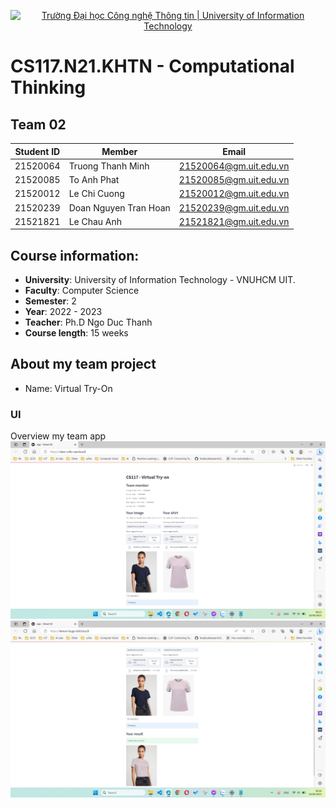 <p align="center">
  <a href="https://www.uit.edu.vn/" title="Trường Đại học Công nghệ Thông tin" style="border: none;">
    <img src="https://i.imgur.com/WmMnSRt.png" alt="Trường Đại học Công nghệ Thông tin | University of Information Technology">
  </a>
</p>

# CS117.N21.KHTN - Computational Thinking
## Team 02
|**Student ID**| **Member**|**Email**|
|-----------|-----------|-----------|
|21520064|Truong Thanh Minh|21520064@gm.uit.edu.vn|
|21520085|To Anh Phat|21520085@gm.uit.edu.vn|
|21520012|Le Chi Cuong|21520012@gm.uit.edu.vn|
|21520239|Doan Nguyen Tran Hoan|21520239@gm.uit.edu.vn|
|21521821|Le Chau Anh|21521821@gm.uit.edu.vn|

## Course information:
- **University**: University of Information Technology - VNUHCM UIT.
- **Faculty**: Computer Science
- **Semester**: 2
- **Year**: 2022 - 2023
- **Teacher**: Ph.D Ngo Duc Thanh
- **Course length**: 15 weeks
## About my team project
- Name: Virtual Try-On
### UI
Overview my team app
![Image](https://github.com/trthminh/CS117.N21.KHTN/blob/main/giao%20dien.png)
![Image](https://github.com/trthminh/CS117.N21.KHTN/blob/main/qua%20trinh%20running.png)

